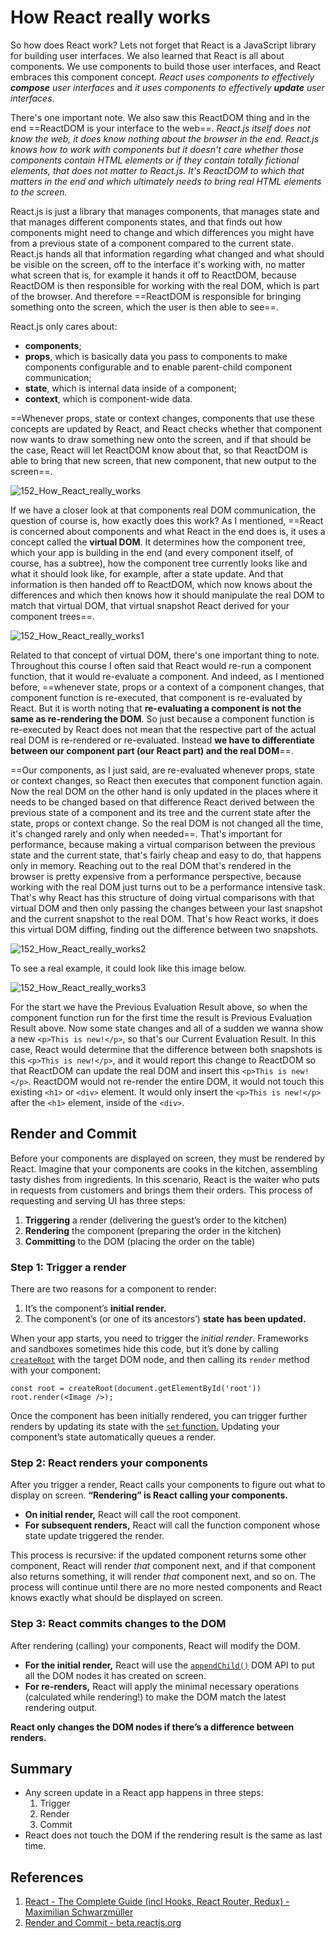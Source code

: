 # How React really works

So how does React work? Lets not forget that React is a JavaScript library for building user interfaces. We also learned that React is all about components. We use components to build those user interfaces, and React embraces this component concept. _React uses components to effectively **compose** user interfaces_ and _it uses components to effectively **update** user interfaces_.

There's one important note. We also saw this ReactDOM thing and in the end ==ReactDOM is your interface to the web==. _React.js itself does not know the web, it does know nothing about the browser in the end. React.js knows how to work with components but it doesn't care whether those components contain HTML elements or if they contain totally fictional elements, that does not matter to React.js. It's ReactDOM to which that matters in the end and which ultimately needs to bring real HTML elements to the screen._

React.js is just a library that manages components, that manages state and that manages different components states, and that finds out how components might need to change and which differences you might have from a previous state of a component compared to the current state. React.js hands all that information regarding what changed and what should be visible on the screen, off to the interface it's working with, no matter what screen that is, for example it hands it off to ReactDOM, because ReactDOM is then responsible for working with the real DOM, which is part of the browser. And therefore ==ReactDOM is responsible for bringing something onto the screen, which the user is then able to see==.

React.js only cares about:

- **components**;
- **props**, which is basically data you pass to components to make components configurable and to enable parent-child component communication;
- **state**, which is internal data inside of a component;
- **context**, which is component-wide data.

==Whenever props, state or context changes, components that use these concepts are updated by React, and React checks whether that component now wants to draw something new onto the screen, and if that should be the case, React will let ReactDOM know about that, so that ReactDOM is able to bring that new screen, that new component, that new output to the screen==.

![152_How_React_really_works](..\img\152_How_React_really_works.jpg)

If we have a closer look at that components real DOM communication, the question of course is, how exactly does this work? As I mentioned, ==React is concerned about components and what React in the end does is, it uses a concept called the **virtual DOM**. It determines how the component tree, which your app is building in the end (and every component itself, of course, has a subtree), how the component tree currently looks like and what it should look like, for example, after a state update. And that information is then handed off to ReactDOM, which now knows about the differences and which then knows how it should manipulate the real DOM to match that virtual DOM, that virtual snapshot React derived for your component trees==.

![152_How_React_really_works1](..\img\152_How_React_really_works1.jpg)

Related to that concept of virtual DOM, there's one important thing to note. Throughout this course I often said that React would re-run a component function, that it would re-evaluate a component. And indeed, as I mentioned before, ==whenever state, props or a context of a component changes, that component function is re-executed, that component is re-evaluated by React. But it is worth noting that **re-evaluating a component is not the same as re-rendering the DOM**. So just because a component function is re-executed by React does not mean that the respective part of the actual real DOM is re-rendered or re-evaluated. Instead **we have to differentiate between our component part (our React part) and the real DOM**==.

==Our components, as I just said, are re-evaluated whenever props, state or context changes, so React then executes that component function again. Now the real DOM on the other hand is only updated in the places where it needs to be changed based on that difference React derived between the previous state of a component and its tree and the current state after the state, props or context change. So the real DOM is not changed all the time, it's changed rarely and only when needed==. That's important for performance, because making a virtual comparison between the previous state and the current state, that's fairly cheap and easy to do, that happens only in memory. Reaching out to the real DOM that's rendered in the browser is pretty expensive from a performance perspective, because working with the real DOM just turns out to be a performance intensive task. That's why React has this structure of doing virtual comparisons with that virtual DOM and then only passing the changes between your last snapshot and the current snapshot to the real DOM. That's how React works, it does this virtual DOM diffing, finding out the difference between two snapshots.

![152_How_React_really_works2](..\img\152_How_React_really_works2.jpg)

To see a real example, it could look like this image below.

![152_How_React_really_works3](..\img\152_How_React_really_works3.jpg)

For the start we have the Previous Evaluation Result above, so when the component function run for the first time the result is Previous Evaluation Result above. Now some state changes and all of a sudden we wanna show a new `<p>This is new!</p>`, so that's our Current Evaluation Result. In this case, React would determine that the difference between both snapshots is this `<p>This is new!</p>`, and it would report this change to ReactDOM so that ReactDOM can update the real DOM and insert this `<p>This is new!</p>`. ReactDOM would not re-render the entire DOM, it would not touch this existing `<h1>` or `<div>` element. It would only insert the `<p>This is new!</p>` after the `<h1>` element, inside of the `<div>`.

## Render and Commit

Before your components are displayed on screen, they must be rendered by React. Imagine that your components are cooks in the kitchen, assembling tasty dishes from ingredients. In this scenario, React is the waiter who puts in requests from customers and brings them their orders. This process of requesting and serving UI has three steps:

1. **Triggering** a render (delivering the guest’s order to the kitchen)
2. **Rendering** the component (preparing the order in the kitchen)
3. **Committing** to the DOM (placing the order on the table)

### Step 1: **Trigger** a render 

There are two reasons for a component to render:

1. It’s the component’s **initial render.**
2. The component’s (or one of its ancestors’) **state has been updated.**

When your app starts, you need to trigger the _initial render_. Frameworks and sandboxes sometimes hide this code, but it’s done by calling [`createRoot`](https://beta.reactjs.org/apis/react-dom/client/createRoot) with the target DOM node, and then calling its `render` method with your component:

```react
const root = createRoot(document.getElementById('root'))
root.render(<Image />);
```

Once the component has been initially rendered, you can trigger further renders by updating its state with the [`set` function.](https://beta.reactjs.org/reference/react/useState#setstate) Updating your component’s state automatically queues a render.

### Step 2: React **renders** your components 

After you trigger a render, React calls your components to figure out what to display on screen. **“Rendering” is React calling your components.**

- **On initial render,** React will call the root component.
- **For subsequent renders,** React will call the function component whose state update triggered the render.

This process is recursive: if the updated component returns some other component, React will render *that* component next, and if that component also returns something, it will render *that* component next, and so on. The process will continue until there are no more nested components and React knows exactly what should be displayed on screen.

### Step 3: React **commits** changes to the DOM 

After rendering (calling) your components, React will modify the DOM.

- **For the initial render,** React will use the [`appendChild()`](https://developer.mozilla.org/docs/Web/API/Node/appendChild) DOM API to put all the DOM nodes it has created on screen.
- **For re-renders,** React will apply the minimal necessary operations (calculated while rendering!) to make the DOM match the latest rendering output.

**React only changes the DOM nodes if there’s a difference between renders.**

## Summary

- Any screen update in a React app happens in three steps:
  1. Trigger
  2. Render
  3. Commit
- React does not touch the DOM if the rendering result is the same as last time.

## References

1. [React - The Complete Guide (incl Hooks, React Router, Redux) - Maximilian Schwarzmüller](https://www.udemy.com/course/react-the-complete-guide-incl-redux/)
1. [Render and Commit - beta.reactjs.org](https://beta.reactjs.org/learn/render-and-commit)

